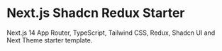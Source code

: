 # Next.js Shadcn Redux Starter

Next.js 14 App Router, TypeScript, Tailwind CSS, Redux, Shadcn UI and Next Theme starter template.
